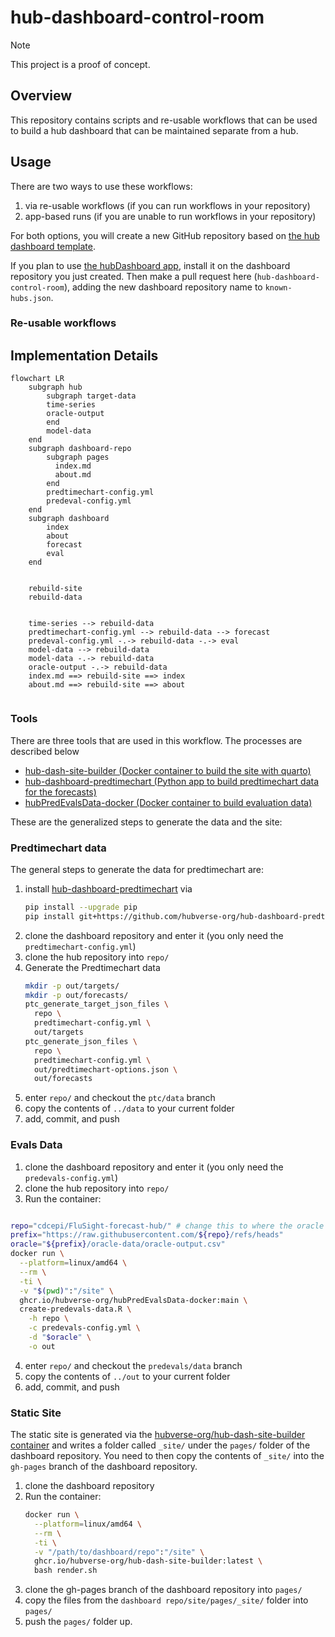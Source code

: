 # hub-dashboard-control-room

> [!NOTE]
>
> This project is a proof of concept.

## Overview

This repository contains scripts and re-usable workflows that can be used to
build a hub dashboard that can be maintained separate from a hub.

## Usage

There are two ways to use these workflows:

1. via re-usable workflows (if you can run workflows in your repository)
2. app-based runs (if you are unable to run workflows in your repository)

For both options, you will create a new GitHub repository based on [the hub dashboard
template](https://github.com/new?template_name=hub-dashboard-template&template_owner=hubverse-org).

If you plan to use [the hubDashboard
app](https://github.com/apps/hubdashboard/installations/new), install it on the dashboard repository you just created. Then make a pull request here (`hub-dashboard-control-room`), adding the new dashboard repository name to `known-hubs.json`.

### Re-usable workflows

## Implementation Details

```mermaid
flowchart LR
    subgraph hub
        subgraph target-data
        time-series
        oracle-output
        end
        model-data
    end
    subgraph dashboard-repo
        subgraph pages
          index.md
          about.md
        end
        predtimechart-config.yml
        predeval-config.yml
    end
    subgraph dashboard
        index
        about
        forecast
        eval
    end

    
    rebuild-site
    rebuild-data
    

    time-series --> rebuild-data
    predtimechart-config.yml --> rebuild-data --> forecast
    predeval-config.yml -.-> rebuild-data -.-> eval
    model-data --> rebuild-data
    model-data -.-> rebuild-data
    oracle-output -.-> rebuild-data
    index.md ==> rebuild-site ==> index
    about.md ==> rebuild-site ==> about
    
```

### Tools

There are three tools that are used in this workflow. The processes are described
below

 - [hub-dash-site-builder (Docker container to build the site with quarto)](https://github.com/hubverse-org/hub-dash-site-builder)
 - [hub-dashboard-predtimechart (Python app to build predtimechart data for the forecasts)](https://github.com/hubverse-org/hub-dashboard-predtimechart)
 - [hubPredEvalsData-docker (Docker container to build evaluation data)](https://github.com/hubverse-org/hubPredEvalsData-docker)

These are the generalized steps to generate the data and the site:

### Predtimechart data

The general steps to generate the data for predtimechart are:

1. install 
   [hub-dashboard-predtimechart](https://github.com/hubverse-org/hub-dashboard-predtimechart)
   via
   ```bash
   pip install --upgrade pip
   pip install git+https://github.com/hubverse-org/hub-dashboard-predtimechart
   ```
2. clone the dashboard repository and enter it (you only need the `predtimechart-config.yml`)
3. clone the hub repository into `repo/`
4. Generate the Predtimechart data
   ```bash
   mkdir -p out/targets/
   mkdir -p out/forecasts/
   ptc_generate_target_json_files \
     repo \
     predtimechart-config.yml \
     out/targets
   ptc_generate_json_files \
     repo \
     predtimechart-config.yml \
     out/predtimechart-options.json \
     out/forecasts
   ```
5. enter `repo/` and checkout the `ptc/data` branch
6. copy the contents of `../data` to your current folder
7. add, commit, and push

### Evals Data

1. clone the dashboard repository and enter it (you only need the `predevals-config.yml`)
2. clone the hub repository into `repo/`
3. Run the container:
  ```bash

  repo="cdcepi/FluSight-forecast-hub/" # change this to where the oracle data should be fetched from
  prefix="https://raw.githubusercontent.com/${repo}/refs/heads"
  oracle="${prefix}/oracle-data/oracle-output.csv"
  docker run \
    --platform=linux/amd64 \
    --rm \
    -ti \
    -v "$(pwd)":"/site" \
    ghcr.io/hubverse-org/hubPredEvalsData-docker:main \
    create-predevals-data.R \
      -h repo \
      -c predevals-config.yml \
      -d "$oracle" \
      -o out
  ```
4. enter `repo/` and checkout the `predevals/data` branch
5. copy the contents of `../out` to your current folder
6. add, commit, and push

### Static Site

The static site is generated via the [hubverse-org/hub-dash-site-builder
container](https://github.com/hubverse-org/hub-dash-site-builder/pkgs/container/hub-dash-site-builder)
and writes a folder called `_site/` under the `pages/` folder of the dashboard
repository. You need to then copy the contents of `_site/` into the `gh-pages`
branch of the dashboard repository. 


1. clone the dashboard repository
2. Run the container:
   ```bash
   docker run \
     --platform=linux/amd64 \
     --rm \
     -ti \
     -v "/path/to/dashboard/repo":"/site" \
     ghcr.io/hubverse-org/hub-dash-site-builder:latest \
     bash render.sh
   ```
3. clone the gh-pages branch of the dashboard repository into `pages/`
4. copy the files from the `dashboard repo/site/pages/_site/` folder into `pages/`
5. push the `pages/` folder up. 

